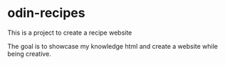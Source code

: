 # odin-recipes

This is a project to create a recipe website

The goal is to showcase my knowledge html and create a website while being creative.
